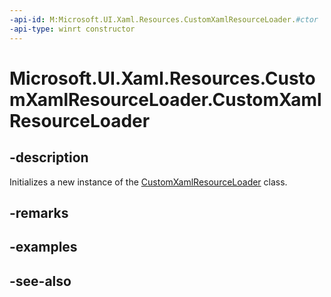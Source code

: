 ```yaml
---
-api-id: M:Microsoft.UI.Xaml.Resources.CustomXamlResourceLoader.#ctor
-api-type: winrt constructor
---
```


<!-- Method syntax
public CustomXamlResourceLoader()
-->

# Microsoft.UI.Xaml.Resources.CustomXamlResourceLoader.CustomXamlResourceLoader

## -description
Initializes a new instance of the [CustomXamlResourceLoader](customxamlresourceloader.md) class.

## -remarks

## -examples

## -see-also

